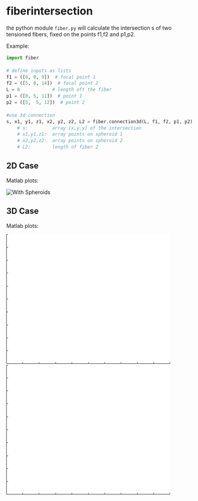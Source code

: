 # fiberintersection
the python module `fiber.py` will calculate the intersection s of two tensioned fibers, fixed on the points f1,f2 and p1,p2.

Example:
```python
import fiber

# define inputs as lists
f1 = ([0, 0, 9])  # focal point 1
f2 = ([5, 0, 14])  # focal point 2
L = 8            # length oft the fiber
p1 = ([0, 5, 11])  # point 1
p2 = ([5,  5, 12])  # point 2

#use 3d connection
s, x1, y1, z1, x2, y2, z2, L2 = fiber.connection3d(L, f1, f2, p1, p2)
    # s:         array [x,y,y] of the intersection
    # x1,y1,z1:  array points on spheroid 1
    # x2,y2,z2:  array points on spheroid 2
    # L2:        length of fiber 2
```


## 2D Case
Matlab plots:

![With Spheroids](https://github.com/pinguinonice/fiberintersection/blob/master/matlab/example2d1.gif)
## 3D Case
Matlab plots:

![With Spheroids](https://github.com/pinguinonice/fiberintersection/blob/master/matlab/example1.gif)
![Without Spheroids](https://github.com/pinguinonice/fiberintersection/blob/master/matlab/example2.gif)
